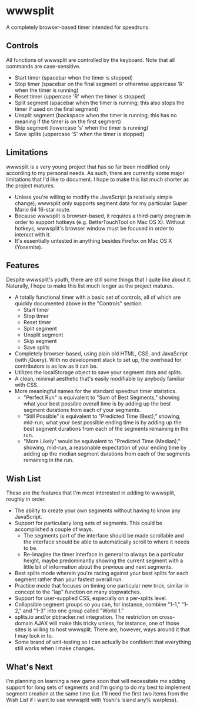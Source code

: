 # wwwsplit
A completely browser-based timer intended for speedruns.

## Controls
All functions of wwwsplit are controlled by the keyboard. Note that all commands are case-sensitive.
* Start timer (spacebar when the timer is stopped)
* Stop timer (spacebar on the final segment or otherwise uppercase 'R' when the timer is running)
* Reset timer (uppercase 'R' when the timer is stopped)
* Split segment (spacebar when the timer is running; this also stops the timer if used on the final segment)
* Unsplit segment (backspace when the timer is running; this has no meaning if the timer is on the first segment)
* Skip segment (lowercase 's' when the timer is running)
* Save splits (uppercase 'S' when the timer is stopped)

## Limitations
wwwsplit is a very young project that has so far been modified only according to my personal needs. As such, there are currently some major limitations that I'd like to document. I hope to make this list much shorter as the project matures.
* Unless you're willing to modify the JavaScript (a relatively simple change), wwwsplit only supports segment data for my particular Super Mario 64 16-star route.
* Because wwwsplit is browser-based, it requires a third-party program in order to support hotkeys (e.g. BetterTouchTool on Mac OS X). Without hotkeys, wwwsplit's browser window must be focused in order to interact with it.
* It's essentially untested in anything besides Firefox on Mac OS X (Yosemite).

## Features
Despite wwwsplit's youth, there are still some things that I quite like about it. Naturally, I hope to make this list much longer as the project matures.
* A totally functional timer with a basic set of controls, all of which are quickly documented above in the "Controls" section.
  * Start timer
  * Stop timer
  * Reset timer
  * Split segment
  * Unsplit segment
  * Skip segment
  * Save splits
* Completely browser-based, using plain old HTML, CSS, and JavaScript (with jQuery). With no development stack to set up, the overhead for contributors is as low as it can be.
* Utilizes the localStorage object to save your segment data and splits.
* A clean, minimal aesthetic that's easily modifiable by anybody familiar with CSS.
* More meaningful names for the standard speedrun timer statistics.
  * "Perfect Run" is equivalent to "Sum of Best Segments," showing what your best possible overall time is by adding up the best segment durations from each of your segments.
  * "Still Possible" is equivalent to "Predicted Time (Best)," showing, mid-run, what your best possible ending time is by adding up the best segment durations from each of the segments remaining in the run.
  * "More Likely"  would be equivalent to "Predicted Time (Median)," showing, mid-run, a reasonable expectation of your ending time by adding up the median segment durations from each of the segments remaining in the run.

## Wish List
These are the features that I'm most interested in adding to wwwsplit, roughly in order.
* The ability to create your own segments without having to know any JavaScript.
* Support for particularly long sets of segments. This could be accomplished a couple of ways.
  * The segments part of the interface should be made scrollable and the interface should be able to automatically scroll to where it needs to be.
  * Re-imagine the timer interface in general to always be a particular height, maybe predominantly showing the current segment with a little bit of information about the previous and next segments.
* Best splits mode wherein you're racing against your best splits for each segment rather than your fastest overall run.
* Practice mode that focuses on timing one particular new trick, similar in concept to the "lap" function on many stopwatches.
* Support for user-supplied CSS, especially on a per-splits level.
* Collapsible segment groups so you can, for instance, combine "1-1," "1-2," and "1-3" into one group called "World 1."
* splits.io and/or pbtracker.net integration. The restriction on cross-domain AJAX will make this tricky unless, for instance, one of those sites is willing to host wwwsplit. There are, however, ways around it that I may look in to.
* Some brand of unit-testing so I can actually be confident that everything still works when I make changes.

## What's Next
I'm planning on learning a new game soon that will necessitate me adding support for long sets of segments and I'm going to do my best to implement segment creation at the same time (i.e. I'll need the first two items from the Wish List if I want to use wwwsplit with Yoshi's Island any% warpless).
